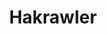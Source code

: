 ---
title: Hakrawler
desc: Web crawler.
tags: [ActiveRecon, ContentDiscovery, Web]
alts: [Dirb, FeroxBuster, Ffuf, Gobuster]
website: https://github.com/hakluke/hakrawler
render_with_liquid: false
---